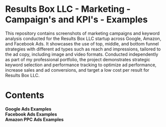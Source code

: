 # Results Box LLC - Marketing - Campaign's and KPI's - Examples </br>

This repository contains screenshots of marketing campaigns and keyword analysis conducted for the Results Box LLC startup across Google, Amazon, and Facebook Ads. It showcases the use of top, middle, and bottom funnel strategies with different ad types such as reach and impressions, tailored to the ad copy, including image and video formats. Conducted independently as part of my professional portfolio, the project demonstrates strategic keyword selection and performance tracking to optimize ad performance, increase sales and ad conversions, and target a low cost per result for Results Box LLC.
# Contents</br>
**Google Ads Examples** </br>
**Facebook Ads Examples** </br>
**Amazon PPC Ads Examples** </br>

